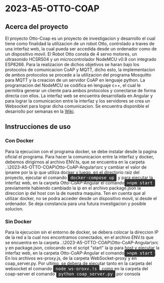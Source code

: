 # 2023-A5-OTTO-COAP

## Acerca del proyecto
El proyecto Otto-Coap es un proyecto de investigacion y desarrollo el cual tiene como finalidad la utilizacion de un robot Otto, controlado a traves de una interfaz web, la cual pueda ser accedida desde un ordenador como de un dispositivo movil. El Robot Otto consta de 4 servo motores, un ultrasonido HCSRS04 y un microcontrolador NodeMCU v0.9 con integrado ESP8266. Para la realizacion de dichos objetivos se haran bajo los protocolos de comunicacion CoAP y MQTT, dicho esto, la implementacion de ambos protocolos se procede a la utilizacion del programa Mosquitto para MQTT y la creacion de un servidor CoAP en lenguaje python. La programacion del NodeMCU se codifica en lenguaje c++, el cual le permitira generar un cliente para ambos protocolos y conectarse de forma directa con ellos. La interfaz web se encuentra desarrollada en Angular y para lograr la comunicacion entre la interfaz y los servidores se crea un Websocket para lograr dicha comunicacion. Se encuentra disponible el desarrollo por semanas en la [Wiki](https://github.com/tpII/2023-A5-OTTO-COAP/wiki/Bitácora‐2023‐A5‐OTTO‐COAP).

## Instrucciones de uso
### Con Docker
Para la ejecucion con el programa docker, se debe instalar desde la pagina oficial el programa. Para hacer la comunicacion entre la interfaz y docker, debemos dirigirnos al archivo ENV.ts, que se encuentra en la carpeta ..\2023-A5-OTTO-COAP\Otto-CoAP-Angular\src y cambiar el valor de ipname por la ip que utiliza docker y luego, en el directorio raiz del proyecto, ejecutar el comando <kbd style="background-color: #333; color: #fff; padding: 4px 8px; border-radius: 4px;">docker-compose up</kbd> y para ejecutar la interfaz web, en la carpeta Otto-CoAP-Angular el comando<kbd style="background-color: #333; color: #fff; padding: 4px 8px; border-radius: 4px;">>npm start</kbd> previamente habiendo cambiado la ip en el archivo package.json la direccion ip del host con la de nuestra maquina. Ten en cuenta que al utilizar docker, no se podra acceder desde un dispositivo movil, si desde el ordenador. Se deja constancia para una futura investigacion y posible solucion.
### Sin Docker
Para la ejecucion sin el entorno de docker, se debera colocar la direccion IP de la red a la cual nos encontramos conectados, en el archivo ENV.ts que se encuentra en la carpeta ..\2023-A5-OTTO-COAP\Otto-CoAP-Angular\src y en package.json, colocando en el script "start" la ip para host y ejecutar la interfaz web, en la carpeta Otto-CoAP-Angular el comando<kbd style="background-color: #333; color: #fff; padding: 4px 8px; border-radius: 4px;">>npm start</kbd>. En los archivos ws-proxy.js, de la carpeta WebSocket-proxy y en coap_server.py. Por ultimo, se debera de ejecutar tanto en la carpeta del websocket el comando <kbd style="background-color: #333; color: #fff; padding: 4px 8px; border-radius: 4px;">node ws-proxy.js</kbd>, como en la carpeta del coap-server el comando <kbd style="background-color: #333; color: #fff; padding: 4px 8px; border-radius: 4px;">python coap_server.py</kbd> por consola
